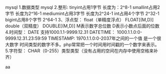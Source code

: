 mysql
 1.数据类型
 	mysql
 2.整形:
 	tinyint占用1字节
 		长度为：2^8-1
 	smallint占用2字节
 		长度为2^16-1
 	mediumint占用3字节
 		长度为2^24-1
 	int占用4个字节
 		2^32-1
 	bigint占用8个字节
 		2^64-1
3、浮点型：
	float（单精度浮点）
		FLOAT[(M,D)]
	double（双精度）
		DOUBLE[(M,D)]
	M表示数字总位数
	D表示小数点后面的位数
4.时间型：
	DATE
		支持1000.1.1-9999.12.31
	DATETIME：
		1000.1.1.0:0-9999.12.31.23:59:59
	TIMESTAMP:
		1970.1.1.0:0-2037年之间的一个值
			是一个很大数字
	时间类型的数字不多。php常常把一个时间用时间戳的一个数字来表示。
5.字符型：
	CHAR（0-255）类型类型（没有占用的空间在内存中使用空格来补齐）
	

aa


